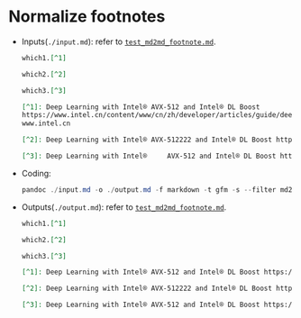 # Normalize footnotes

- Inputs(`./input.md`): refer to [`test_md2md_footnote.md`](https://github.com/Zhaopudark/pandoc-filter/blob/main/resources/inputs/test_md2md_footnote.md).

  ```markdown
  which1.[^1]
  
  which2.[^2]
  
  which3.[^3]
  
  [^1]: Deep Learning with Intel® AVX-512 and Intel® DL Boost
  https://www.intel.cn/content/www/cn/zh/developer/articles/guide/deep-learning-with-avx512-and-dl-boost.html
  www.intel.cn
  
  [^2]: Deep Learning with Intel® AVX-512222 and Intel® DL Boost https://www.intel.cn/content/www/cn/zh/developer/articles/guide/deep-learning-with-avx512-and-dl-boost.html www.intel.cn
  
  [^3]: Deep Learning with Intel®     AVX-512 and Intel® DL Boost https://www.intel.cn/content/www/cn/zh/developer/articles/guide/deep-learning-with-avx512-and-dl-boost.html www.intel.cn
  ```

- Coding:

  ```powershell
  pandoc ./input.md -o ./output.md -f markdown -t gfm -s --filter md2md-norm-footnote-filter
  ```
  
- Outputs(`./output.md`): refer to [`test_md2md_footnote.md`](https://github.com/Zhaopudark/pandoc-filter/blob/main/resources/outpts/test_md2md_footnote.md).

  ```markdown
  which1.[^1]
  
  which2.[^2]
  
  which3.[^3]
  
  [^1]: Deep Learning with Intel® AVX-512 and Intel® DL Boost https://www.intel.cn/content/www/cn/zh/developer/articles/guide/deep-learning-with-avx512-and-dl-boost.html www.intel.cn
  
  [^2]: Deep Learning with Intel® AVX-512222 and Intel® DL Boost https://www.intel.cn/content/www/cn/zh/developer/articles/guide/deep-learning-with-avx512-and-dl-boost.html www.intel.cn
  
  [^3]: Deep Learning with Intel® AVX-512 and Intel® DL Boost https://www.intel.cn/content/www/cn/zh/developer/articles/guide/deep-learning-with-avx512-and-dl-boost.html www.intel.cn
  ```

